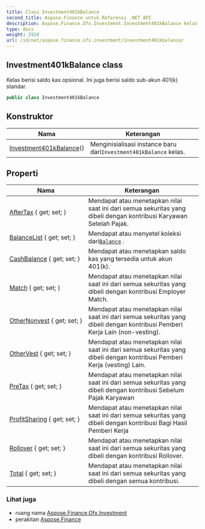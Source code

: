 ```yaml
---
title: Class Investment401kBalance
second_title: Aspose.Finance untuk Referensi .NET API
description: Aspose.Finance.Ofx.Investment.Investment401kBalance kelas. Kelas berisi saldo kas opsional. Ini juga berisi saldo subakun 401k standar.
type: docs
weight: 2910
url: /id/net/aspose.finance.ofx.investment/investment401kbalance/
---
```

## Investment401kBalance class

Kelas berisi saldo kas opsional. Ini juga berisi saldo sub-akun 401(k) standar.

```csharp
public class Investment401kBalance
```

## Konstruktor

| Nama | Keterangan |
| --- | --- |
| [Investment401kBalance](investment401kbalance/)() | Menginisialisasi instance baru dari`Investment401kBalance` kelas. |

## Properti

| Nama | Keterangan |
| --- | --- |
| [AfterTax](../../aspose.finance.ofx.investment/investment401kbalance/aftertax/) { get; set; } | Mendapat atau menetapkan nilai saat ini dari semua sekuritas yang dibeli dengan kontribusi Karyawan Setelah Pajak. |
| [BalanceList](../../aspose.finance.ofx.investment/investment401kbalance/balancelist/) { get; set; } | Mendapat atau menyetel koleksi dari[`Balance`](../../aspose.finance.ofx/balance/) . |
| [CashBalance](../../aspose.finance.ofx.investment/investment401kbalance/cashbalance/) { get; set; } | Mendapat atau menetapkan saldo kas yang tersedia untuk akun 401(k). |
| [Match](../../aspose.finance.ofx.investment/investment401kbalance/match/) { get; set; } | Mendapat atau menetapkan nilai saat ini dari semua sekuritas yang dibeli dengan kontribusi Employer Match. |
| [OtherNonvest](../../aspose.finance.ofx.investment/investment401kbalance/othernonvest/) { get; set; } | Mendapat atau menetapkan nilai saat ini dari semua sekuritas yang dibeli dengan kontribusi Pemberi Kerja Lain (non-vesting). |
| [OtherVest](../../aspose.finance.ofx.investment/investment401kbalance/othervest/) { get; set; } | Mendapat atau menetapkan nilai saat ini dari semua sekuritas yang dibeli dengan kontribusi Pemberi Kerja (vesting) Lain. |
| [PreTax](../../aspose.finance.ofx.investment/investment401kbalance/pretax/) { get; set; } | Mendapat atau menetapkan nilai saat ini dari semua sekuritas yang dibeli dengan kontribusi Sebelum Pajak Karyawan |
| [ProfitSharing](../../aspose.finance.ofx.investment/investment401kbalance/profitsharing/) { get; set; } | Mendapat atau menetapkan nilai saat ini dari semua sekuritas yang dibeli dengan kontribusi Bagi Hasil Pemberi Kerja |
| [Rollover](../../aspose.finance.ofx.investment/investment401kbalance/rollover/) { get; set; } | Mendapat atau menetapkan nilai saat ini dari semua sekuritas yang dibeli dengan kontribusi Rollover. |
| [Total](../../aspose.finance.ofx.investment/investment401kbalance/total/) { get; set; } | Mendapat atau menetapkan nilai saat ini dari semua sekuritas yang dibeli dengan semua kontribusi. |

### Lihat juga

* ruang nama [Aspose.Finance.Ofx.Investment](../../aspose.finance.ofx.investment/)
* perakitan [Aspose.Finance](../../)


